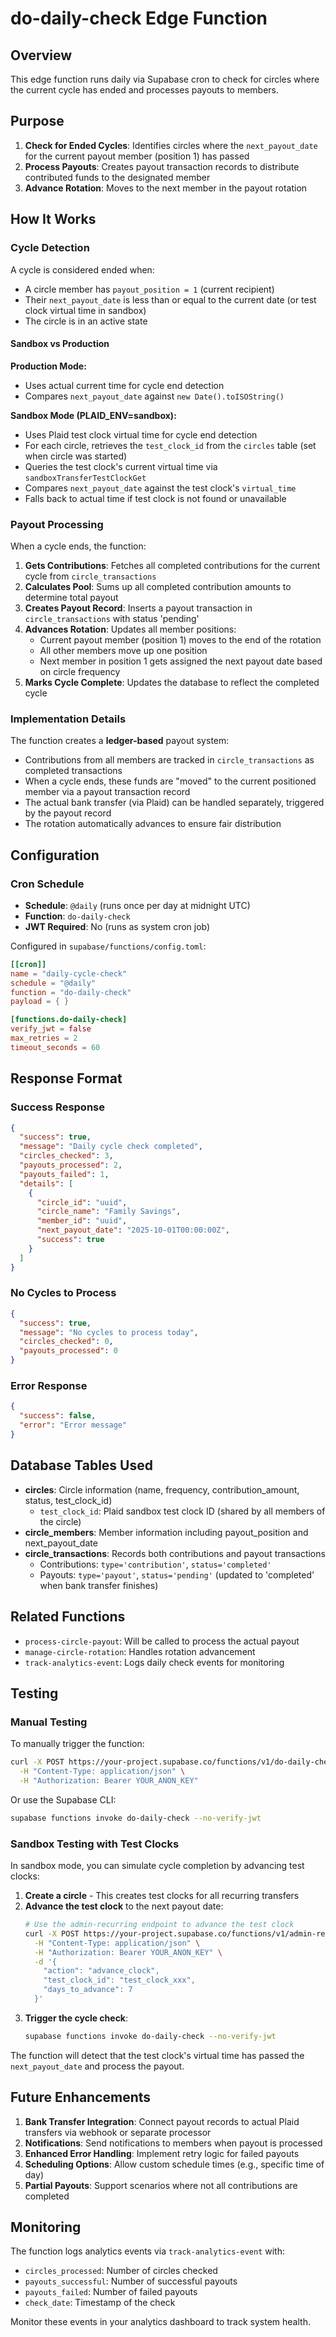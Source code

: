 # do-daily-check Edge Function

## Overview

This edge function runs daily via Supabase cron to check for circles where the current cycle has ended and processes payouts to members.

## Purpose

1. **Check for Ended Cycles**: Identifies circles where the `next_payout_date` for the current payout member (position 1) has passed
2. **Process Payouts**: Creates payout transaction records to distribute contributed funds to the designated member
3. **Advance Rotation**: Moves to the next member in the payout rotation

## How It Works

### Cycle Detection

A cycle is considered ended when:
- A circle member has `payout_position = 1` (current recipient)
- Their `next_payout_date` is less than or equal to the current date (or test clock virtual time in sandbox)
- The circle is in an active state

#### Sandbox vs Production

**Production Mode:**
- Uses actual current time for cycle end detection
- Compares `next_payout_date` against `new Date().toISOString()`

**Sandbox Mode (PLAID_ENV=sandbox):**
- Uses Plaid test clock virtual time for cycle end detection
- For each circle, retrieves the `test_clock_id` from the `circles` table (set when circle was started)
- Queries the test clock's current virtual time via `sandboxTransferTestClockGet`
- Compares `next_payout_date` against the test clock's `virtual_time`
- Falls back to actual time if test clock is not found or unavailable

### Payout Processing

When a cycle ends, the function:
1. **Gets Contributions**: Fetches all completed contributions for the current cycle from `circle_transactions`
2. **Calculates Pool**: Sums up all completed contribution amounts to determine total payout
3. **Creates Payout Record**: Inserts a payout transaction in `circle_transactions` with status 'pending'
4. **Advances Rotation**: Updates all member positions:
   - Current payout member (position 1) moves to the end of the rotation
   - All other members move up one position
   - Next member in position 1 gets assigned the next payout date based on circle frequency
5. **Marks Cycle Complete**: Updates the database to reflect the completed cycle

### Implementation Details

The function creates a **ledger-based** payout system:
- Contributions from all members are tracked in `circle_transactions` as completed transactions
- When a cycle ends, these funds are "moved" to the current positioned member via a payout transaction record
- The actual bank transfer (via Plaid) can be handled separately, triggered by the payout record
- The rotation automatically advances to ensure fair distribution

## Configuration

### Cron Schedule

- **Schedule**: `@daily` (runs once per day at midnight UTC)
- **Function**: `do-daily-check`
- **JWT Required**: No (runs as system cron job)

Configured in `supabase/functions/config.toml`:

```toml
[[cron]]
name = "daily-cycle-check"
schedule = "@daily"
function = "do-daily-check"
payload = { }

[functions.do-daily-check]
verify_jwt = false
max_retries = 2
timeout_seconds = 60
```

## Response Format

### Success Response

```json
{
  "success": true,
  "message": "Daily cycle check completed",
  "circles_checked": 3,
  "payouts_processed": 2,
  "payouts_failed": 1,
  "details": [
    {
      "circle_id": "uuid",
      "circle_name": "Family Savings",
      "member_id": "uuid",
      "next_payout_date": "2025-10-01T00:00:00Z",
      "success": true
    }
  ]
}
```

### No Cycles to Process

```json
{
  "success": true,
  "message": "No cycles to process today",
  "circles_checked": 0,
  "payouts_processed": 0
}
```

### Error Response

```json
{
  "success": false,
  "error": "Error message"
}
```

## Database Tables Used

- **circles**: Circle information (name, frequency, contribution_amount, status, test_clock_id)
  - `test_clock_id`: Plaid sandbox test clock ID (shared by all members of the circle)
- **circle_members**: Member information including payout_position and next_payout_date
- **circle_transactions**: Records both contributions and payout transactions
  - Contributions: `type='contribution'`, `status='completed'`
  - Payouts: `type='payout'`, `status='pending'` (updated to 'completed' when bank transfer finishes)

## Related Functions

- `process-circle-payout`: Will be called to process the actual payout
- `manage-circle-rotation`: Handles rotation advancement
- `track-analytics-event`: Logs daily check events for monitoring

## Testing

### Manual Testing

To manually trigger the function:

```bash
curl -X POST https://your-project.supabase.co/functions/v1/do-daily-check \
  -H "Content-Type: application/json" \
  -H "Authorization: Bearer YOUR_ANON_KEY"
```

Or use the Supabase CLI:

```bash
supabase functions invoke do-daily-check --no-verify-jwt
```

### Sandbox Testing with Test Clocks

In sandbox mode, you can simulate cycle completion by advancing test clocks:

1. **Create a circle** - This creates test clocks for all recurring transfers
2. **Advance the test clock** to the next payout date:
   ```bash
   # Use the admin-recurring endpoint to advance the test clock
   curl -X POST https://your-project.supabase.co/functions/v1/admin-recurring \
     -H "Content-Type: application/json" \
     -H "Authorization: Bearer YOUR_ANON_KEY" \
     -d '{
       "action": "advance_clock",
       "test_clock_id": "test_clock_xxx",
       "days_to_advance": 7
     }'
   ```
3. **Trigger the cycle check**:
   ```bash
   supabase functions invoke do-daily-check --no-verify-jwt
   ```

The function will detect that the test clock's virtual time has passed the `next_payout_date` and process the payout.

## Future Enhancements

1. **Bank Transfer Integration**: Connect payout records to actual Plaid transfers via webhook or separate processor
2. **Notifications**: Send notifications to members when payout is processed
3. **Enhanced Error Handling**: Implement retry logic for failed payouts
4. **Scheduling Options**: Allow custom schedule times (e.g., specific time of day)
5. **Partial Payouts**: Support scenarios where not all contributions are completed

## Monitoring

The function logs analytics events via `track-analytics-event` with:
- `circles_processed`: Number of circles checked
- `payouts_successful`: Number of successful payouts
- `payouts_failed`: Number of failed payouts
- `check_date`: Timestamp of the check

Monitor these events in your analytics dashboard to track system health.

